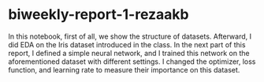# biweekly-report-1-rezaakb
In this notebook, first of all, we show the structure of datasets. Afterward, I did EDA on the Iris dataset introduced in the class. In the next part of this report, I defined a simple neural network, and I trained this network on the aforementioned dataset with different settings. I changed the optimizer, loss function, and learning rate to measure their importance on this dataset.
